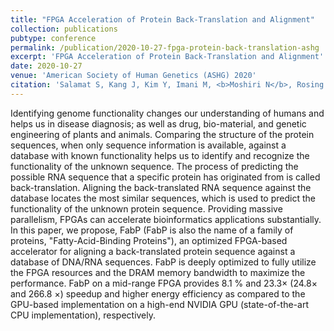 ```yaml
---
title: "FPGA Acceleration of Protein Back-Translation and Alignment"
collection: publications
pubtype: conference
permalink: /publication/2020-10-27-fpga-protein-back-translation-ashg
excerpt: 'FPGA Acceleration of Protein Back-Translation and Alignment'
date: 2020-10-27
venue: 'American Society of Human Genetics (ASHG) 2020'
citation: 'Salamat S, Kang J, Kim Y, Imani M, <b>Moshiri N</b>, Rosing T (2020). "FPGA Acceleration of Protein Back-Translation and Alignment." <i>American Society of Human Genetics (ASHG) 2020</i>. Poster.'
---
```

Identifying genome functionality changes our understanding of humans and helps us in disease diagnosis; as well as drug, bio-material, and genetic engineering of plants and animals. Comparing the structure of the protein sequences, when only sequence information is available, against a database with known functionality helps us to identify and recognize the functionality of the unknown sequence. The process of predicting the possible RNA sequence that a specific protein has originated from is called back-translation. Aligning the back-translated RNA sequence against the database locates the most similar sequences, which is used to predict the functionality of the unknown protein sequence. Providing massive parallelism, FPGAs can accelerate bioinformatics applications substantially. In this paper, we propose, FabP (FabP is also the name of a family of proteins, "Fatty-Acid-Binding Proteins"), an optimized FPGA-based accelerator for aligning a back-translated protein sequence against a database of DNA/RNA sequences. FabP is deeply optimized to fully utilize the FPGA resources and the DRAM memory bandwidth to maximize the performance. FabP on a mid-range FPGA provides 8.1 % and 23.3× (24.8× and 266.8 ×) speedup and higher energy efficiency as compared to the GPU-based implementation on a high-end NVIDIA GPU (state-of-the-art CPU implementation), respectively.
